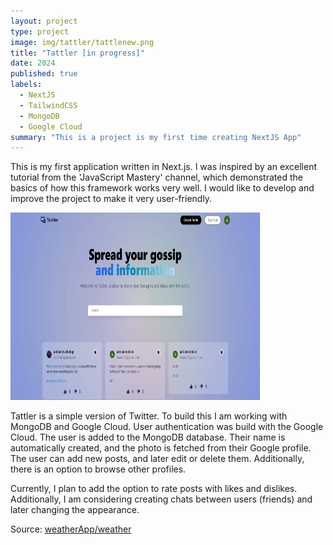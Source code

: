 ```yaml
---
layout: project
type: project
image: img/tattler/tattlenew.png
title: "Tattler [in progress]"
date: 2024
published: true
labels:
  - NextJS
  - TailwindCSS
  - MongoDB
  - Google Cloud
summary: "This is a project is my first time creating NextJS App"
---
```

This is my first application written in Next.js. I was inspired by an excellent tutorial from the 'JavaScript Mastery' channel, which demonstrated the basics of how this framework works very well. I would like to develop and improve the project to make it very user-friendly.
<div class="text-center p-4">
  <img width="400" height="300" src="../img/tattler/tattleMain.png" class="img-thumbnail" >

</div>


Tattler is a simple version of Twitter. To build this I am working with MongoDB and Google Cloud. User authentication was build with the Google Cloud. The user is added to the MongoDB database. Their name is automatically created, and the photo is fetched from their Google profile. The user can add new posts, and later edit or delete them. Additionally, there is an option to browse other profiles.

Currently, I plan to add the option to rate posts with likes and dislikes. Additionally, I am considering creating chats between users (friends) and later changing the appearance.

Source: <a href="https://github.com/23adrian2300/NextJS_Project">weatherApp/weather</a>
